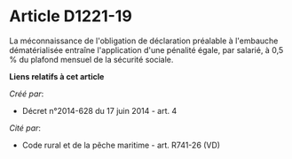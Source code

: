 # Article D1221-19

La  méconnaissance de l'obligation de déclaration préalable à l'embauche  dématérialisée entraîne l'application d'une
pénalité égale, par salarié,  à 0,5 % du plafond mensuel de la sécurité sociale.

**Liens relatifs à cet article**

_Créé par_:

  - Décret n°2014-628 du 17 juin 2014 - art. 4

_Cité par_:

  - Code rural et de la pêche maritime - art. R741-26 (VD)
